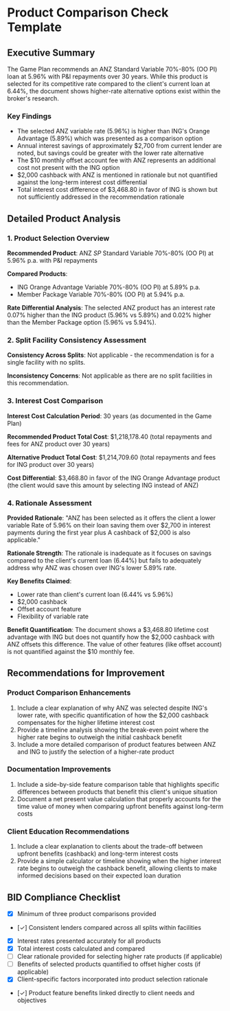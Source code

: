 # Product Comparison Check Template

## Executive Summary
The Game Plan recommends an ANZ Standard Variable 70%-80% (OO PI) loan at 5.96% with P&I repayments over 30 years. While this product is selected for its competitive rate compared to the client's current loan at 6.44%, the document shows higher-rate alternative options exist within the broker's research.

### Key Findings
- The selected ANZ variable rate (5.96%) is higher than ING's Orange Advantage (5.89%) which was presented as a comparison option
- Annual interest savings of approximately $2,700 from current lender are noted, but savings could be greater with the lower rate alternative
- The $10 monthly offset account fee with ANZ represents an additional cost not present with the ING option
- $2,000 cashback with ANZ is mentioned in rationale but not quantified against the long-term interest cost differential
- Total interest cost difference of $3,468.80 in favor of ING is shown but not sufficiently addressed in the recommendation rationale

## Detailed Product Analysis

### 1. Product Selection Overview
**Recommended Product**: ANZ *SP* Standard Variable 70%-80% (OO PI) at 5.96% p.a. with P&I repayments

**Compared Products**: 
- ING Orange Advantage Variable 70%-80% (OO PI) at 5.89% p.a.
- Member Package Variable 70%-80% (OO PI) at 5.94% p.a.

**Rate Differential Analysis**: The selected ANZ product has an interest rate 0.07% higher than the ING product (5.96% vs 5.89%) and 0.02% higher than the Member Package option (5.96% vs 5.94%).

### 2. Split Facility Consistency Assessment
**Consistency Across Splits**: Not applicable - the recommendation is for a single facility with no splits.

**Inconsistency Concerns**: Not applicable as there are no split facilities in this recommendation.

### 3. Interest Cost Comparison
**Interest Cost Calculation Period**: 30 years (as documented in the Game Plan)

**Recommended Product Total Cost**: $1,218,178.40 (total repayments and fees for ANZ product over 30 years)

**Alternative Product Total Cost**: $1,214,709.60 (total repayments and fees for ING product over 30 years)

**Cost Differential**: $3,468.80 in favor of the ING Orange Advantage product (the client would save this amount by selecting ING instead of ANZ)

### 4. Rationale Assessment
**Provided Rationale**: "ANZ has been selected as it offers the client a lower variable Rate of 5.96% on their loan saving them over $2,700 in interest payments during the first year plus A cashback of $2,000 is also applicable."

**Rationale Strength**: The rationale is inadequate as it focuses on savings compared to the client's current loan (6.44%) but fails to adequately address why ANZ was chosen over ING's lower 5.89% rate.

**Key Benefits Claimed**: 
- Lower rate than client's current loan (6.44% vs 5.96%)
- $2,000 cashback
- Offset account feature
- Flexibility of variable rate

**Benefit Quantification**: The document shows a $3,468.80 lifetime cost advantage with ING but does not quantify how the $2,000 cashback with ANZ offsets this difference. The value of other features (like offset account) is not quantified against the $10 monthly fee.

## Recommendations for Improvement

### Product Comparison Enhancements
1. Include a clear explanation of why ANZ was selected despite ING's lower rate, with specific quantification of how the $2,000 cashback compensates for the higher lifetime interest cost
2. Provide a timeline analysis showing the break-even point where the higher rate begins to outweigh the initial cashback benefit
3. Include a more detailed comparison of product features between ANZ and ING to justify the selection of a higher-rate product

### Documentation Improvements
1. Include a side-by-side feature comparison table that highlights specific differences between products that benefit this client's unique situation
2. Document a net present value calculation that properly accounts for the time value of money when comparing upfront benefits against long-term costs

### Client Education Recommendations
1. Include a clear explanation to clients about the trade-off between upfront benefits (cashback) and long-term interest costs
2. Provide a simple calculator or timeline showing when the higher interest rate begins to outweigh the cashback benefit, allowing clients to make informed decisions based on their expected loan duration

## BID Compliance Checklist
- [x] Minimum of three product comparisons provided
- [✓] Consistent lenders compared across all splits within facilities
- [x] Interest rates presented accurately for all products
- [x] Total interest costs calculated and compared
- [ ] Clear rationale provided for selecting higher rate products (if applicable)
- [ ] Benefits of selected products quantified to offset higher costs (if applicable)
- [x] Client-specific factors incorporated into product selection rationale
- [✓] Product feature benefits linked directly to client needs and objectives